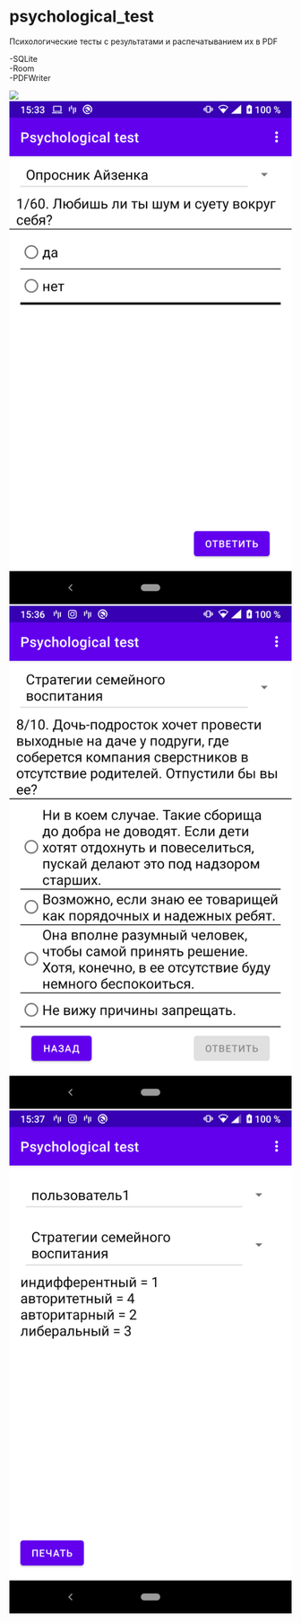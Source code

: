 # psychological_test

Психологические тесты с результатами и распечатыванием их в PDF

-SQLite\
-Room\
-PDFWriter

![](https://github.com/mironoff2007/psychological_test/blob/master/psyt_readme_pic1.png=100x190)
![](https://github.com/mironoff2007/psychological_test/blob/master/psyt_readme_pic2.png)
![](https://github.com/mironoff2007/psychological_test/blob/master/psyt_readme_pic3.png)
![](https://github.com/mironoff2007/psychological_test/blob/master/psyt_readme_pic4.png)

